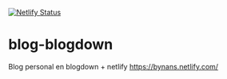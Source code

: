 [![Netlify Status](https://api.netlify.com/api/v1/badges/b11200de-8e05-4cec-b62b-34ba4e00c4f9/deploy-status)](https://app.netlify.com/sites/bynans/deploys)
# blog-blogdown
Blog personal en blogdown + netlify
https://bynans.netlify.com/
